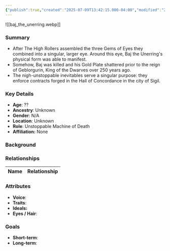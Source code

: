 ```yaml
---
{"publish":true,"created":"2025-07-09T13:42:15.000-04:00","modified":"2025-07-09T13:47:31.495-04:00","published":"2025-07-09T13:47:31.495-04:00","cssclasses":"","Age":"??","Ancestry":"Unknown","Gender":"N/A","Location":["Unknown"],"Role":["Unstoppable Machine of Death"],"Affiliation":["None"]}
---
```



![[baj_the_unerring.webp]]
### Summary
- After The High Rollers assembled the three Gems of Eyes they combined into a singular, larger eye. Around this eye, Baj the Unerring's physical form was able to manifest.
- Somehow, Baj was killed and his Gold Plate shattered prior to the reign of Geblorgurin, King of the Dwarves over 250 years ago.
- The nigh-unstoppable inevitables serve a singular purpose: they enforce contracts forged in the Hall of Concordance in the city of Sigil. 

### Key Details
- **Age**: ??
- **Ancestry**: Unknown
- **Gender**: N/A
- **Location**: Unknown
- **Role**: Unstoppable Machine of Death
- **Affiliation:** None

### Background


### Relationships

| Name  | Relationship |
| ----- | ------------ |

### Attributes
- **Voice**:
- **Traits**:  
- **Ideals:**
- **Eyes / Hair**:  

### Goals
- **Short-term**:  
- **Long-term**:  
